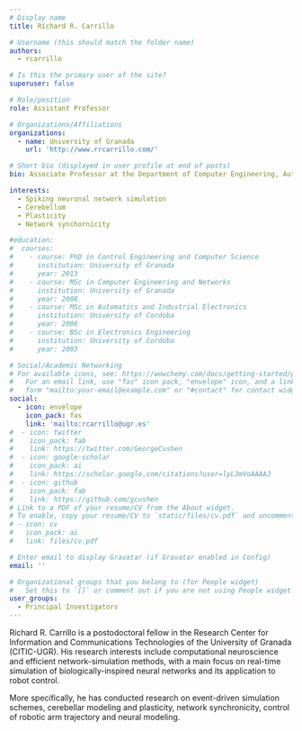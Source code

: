 ```yaml
---
# Display name
title: Ríchard R. Carrillo

# Username (this should match the folder name)
authors:
  - rcarrillo

# Is this the primary user of the site?
superuser: false

# Role/position
role: Assistant Professor

# Organizations/Affiliations
organizations:
  - name: University of Granada
    url: 'http://www.rrcarrillo.com/'

# Short bio (displayed in user profile at end of posts)
bio: Associate Professor at the Department of Computer Engineering, Automation and Robotics and Principal Investigator at the Applied Computational Neuroscience Group.

interests:
  - Spiking neuronal network simulation
  - Cerebellum
  - Plasticity
  - Network synchornicity

#education:
#  courses:
#    - course: PhD in Control Engineering and Computer Science
#      institution: University of Granada
#      year: 2013
#    - course: MSc in Computer Engineering and Networks
#      institution: University of Granada
#      year: 2008
#    - course: MSc in Automatics and Industrial Electronics
#      institution: University of Cordoba
#      year: 2006
#    - course: BSc in Electronics Engineering
#      institution: University of Cordoba
#      year: 2003

# Social/Academic Networking
# For available icons, see: https://wowchemy.com/docs/getting-started/page-builder/#icons
#   For an email link, use "fas" icon pack, "envelope" icon, and a link in the
#   form "mailto:your-email@example.com" or "#contact" for contact widget.
social:
  - icon: envelope
    icon_pack: fas
    link: 'mailto:rcarrillo@ugr.es'
#  - icon: twitter
#    icon_pack: fab
#    link: https://twitter.com/GeorgeCushen
#  - icon: google-scholar
#    icon_pack: ai
#    link: https://scholar.google.com/citations?user=lyL3mVoAAAAJ
#  - icon: github
#    icon_pack: fab
#    link: https://github.com/gcushen
# Link to a PDF of your resume/CV from the About widget.
# To enable, copy your resume/CV to `static/files/cv.pdf` and uncomment the lines below.
# - icon: cv
#   icon_pack: ai
#   link: files/cv.pdf

# Enter email to display Gravatar (if Gravatar enabled in Config)
email: ''

# Organizational groups that you belong to (for People widget)
#   Set this to `[]` or comment out if you are not using People widget.
user_groups:
  - Principal Investigators
---
```


Richard R. Carrillo is a postodoctoral fellow in the Research Center for Information and Communications Technologies of the University of Granada (CITIC-UGR). His research interests include computational neuroscience and efficient network-simulation methods, with a main focus on real-time simulation of biologically-inspired neural networks and its application to robot control.

More specifically, he has conducted research on event-driven simulation schemes, cerebellar modeling and plasticity, network synchronicity, control of robotic arm trajectory and neural modeling.
